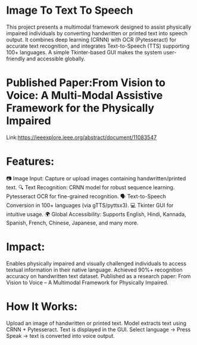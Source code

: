 # Image To Text To Speech
This project presents a multimodal framework designed to assist physically impaired individuals by converting handwritten or printed text into speech output. It combines deep learning (CRNN) with OCR (Pytesseract) for accurate text recognition, and integrates Text-to-Speech (TTS) supporting 100+ languages. A simple Tkinter-based GUI makes the system user-friendly and accessible globally.
# Published Paper:From Vision to Voice: A Multi-Modal Assistive Framework for the Physically Impaired
Link:https://ieeexplore.ieee.org/abstract/document/11083547

# Features:
📷 Image Input: Capture or upload images containing handwritten/printed text.
🔍 Text Recognition:
CRNN model for robust sequence learning.
Pytesseract OCR for fine-grained recognition.
🗣 Text-to-Speech Conversion in 100+ languages (via gTTS/pyttsx3).
💻 Tkinter GUI for intuitive usage.
🌍 Global Accessibility: Supports English, Hindi, Kannada, Spanish, French, Chinese, Japanese, and many more.

# Impact:
Enables physically impaired and visually challenged individuals to access textual information in their native language.
Achieved 90%+ recognition accuracy on handwritten text dataset.
Published as a research paper: From Vision to Voice – A Multimodal Framework for Physically Impaired.

# How It Works:
Upload an image of handwritten or printed text.
Model extracts text using CRNN + Pytesseract.
Text is displayed in the GUI.
Select language → Press Speak → text is converted into voice output.
